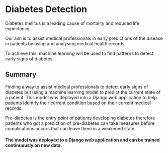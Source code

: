 # Diabetes Detection

Diabetes mellitus is a leading cause of mortality and reduced life expectancy.

Our aim is to assist medical professionals in early predictions of the disease in patients by using and analysing medical health records.

To achieve this, machine learning will be used to find patterns to detect early signs of diabetes.


## Summary
Finding a way to assist medical professionals to detect early signs of diabetes but using a machine learning model to predict the current state of a patient. 
This model was deployed into a Django web application to help patients identify their current condition based on their current medical records.

Pre-diabetes is the entry point of patients developing diabetes therefore patients who got a prediction of pre-diabetes can take measures before complications 
occurs that can leave them in a weakened state.

#### The model was deployed to a Django web application and can be trained continuously on new data.
